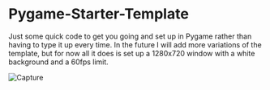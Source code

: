 # Pygame-Starter-Template

Just some quick code to get you going and set up in Pygame rather than having to type it up every time.  In the future I will add more variations of the template, but for now
all it does is set up a 1280x720 window with a white background and a 60fps limit.

![Capture](https://user-images.githubusercontent.com/56548779/152658145-ee52e4b9-eaff-4ce6-b528-1f8118264618.PNG)
